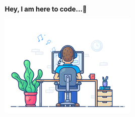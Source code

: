 ## Hey, I am here to code...👋

<img align="center" alt="GQUENDE" src="images/coding.gif" width="400" />

<p style="display: flex; justify-content: center; align-items: center; height: 100vh; margin: 0;"> </p>
